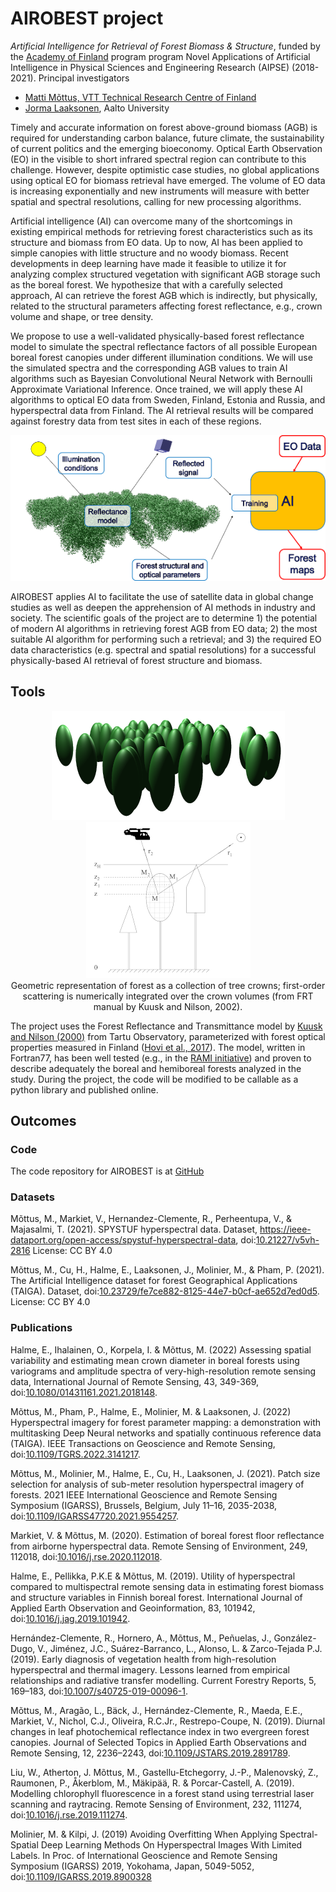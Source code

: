 # AIROBEST project
*Artificial Intelligence for Retrieval of Forest Biomass & Structure*, funded by the [Academy of Finland](https://www.aka.fi/) program program Novel Applications of Artificial Intelligence in Physical Sciences and Engineering Research (AIPSE) (2018-2021). Principal investigators

* [Matti Mõttus, VTT Technical Research Centre of Finland](https://sensillence.github.io/VTT/)
* [Jorma Laaksonen](https://people.aalto.fi/jorma.laaksonen), Aalto University

Timely and accurate information on forest above-ground biomass (AGB) is required for understanding carbon balance, future climate, the sustainability of current politics and the emerging bioeconomy. Optical Earth Observation (EO) in the visible to short infrared spectral region can contribute to this challenge. However, despite optimistic case studies, no global applications using optical EO for biomass retrieval have emerged. The volume of EO data is increasing exponentially and new instruments will measure with better spatial and spectral resolutions, calling for new processing algorithms.

Artificial intelligence (AI) can overcome many of the shortcomings in existing empirical methods for retrieving forest characteristics such as its structure and biomass from EO data. Up to now, AI has been applied to simple canopies with little structure and no woody biomass. Recent developments in deep learning have made it feasible to utilize it for analyzing complex structured vegetation with significant AGB storage such as the boreal forest. We hypothesize that with a carefully selected approach, AI can retrieve the forest AGB which is indirectly, but physically, related to the structural parameters affecting forest reflectance, e.g., crown volume and shape, or tree density.

We propose to use a well-validated physically-based forest reflectance model to simulate the spectral reflectance factors of all possible European boreal forest canopies under different illumination conditions. We will use the simulated spectra and the corresponding AGB values to train AI algorithms such as Bayesian Convolutional Neural Network with Bernoulli Approximate Variational Inference. Once trained, we will apply these AI algorithms to optical EO data from Sweden, Finland, Estonia and Russia, and hyperspectral data from Finland. The AI retrieval results will be compared against forestry data from test sites in each of these regions.

<p align="center">
  <img src="./AIROBEST_flow_scaled.png" />
</p>


AIROBEST applies AI to facilitate the use of satellite data in global change studies as well as deepen the apprehension of AI methods in industry and society. The scientific goals of the project are to determine 1) the potential of modern AI algorithms in retrieving forest AGB from EO data; 2) the most suitable AI algorithm for performing such a retrieval; and 3) the required EO data characteristics (e.g. spectral and spatial resolutions) for a successful physically-based AI retrieval of forest structure and biomass.

## Tools

<p align="center">
  <img src="./ellipsoid_scaled.png" />
  <img src="./frtman0902_scaled.png" />
  <br> Geometric representation of forest as a collection of tree crowns; first-order scattering is numerically integrated over the crown volumes (from FRT manual by Kuusk and Nilson, 2002). 
</p>

The project uses the Forest Reflectance and Transmittance model by [Kuusk and Nilson (2000)](https://www.sciencedirect.com/science/article/abs/pii/S003442579900111X) from Tartu Observatory, parameterized with forest optical properties measured in Finland ([Hovi et al., 2017](https://www.silvafennica.fi/article/7753)). The model, written in Fortran77, has been well tested (e.g., in the [RAMI initiative](https://rami-benchmark.jrc.ec.europa.eu/)) and proven to describe adequately the boreal and hemiboreal forests analyzed in the study. During the project, the code will be modified to be callable as a python library and published online.


## Outcomes
### Code

The code repository for AIROBEST is at [GitHub](https://github.com/aalto-cbir/AIROBEST)

### Datasets
Mõttus, M., Markiet, V., Hernandez-Clemente, R., Perheentupa, V., & Majasalmi, T. (2021). SPYSTUF hyperspectral data. Dataset, https://ieee-dataport.org/open-access/spystuf-hyperspectral-data, doi:[10.21227/v5vh-2816](https://dx.doi.org/10.21227/v5vh-2816)  License: CC BY 4.0

Mõttus, M., Cu, H., Halme, E., Laaksonen, J.,  Molinier, M., & Pham, P. (2021). The Artificial Intelligence dataset for forest Geographical Applications (TAIGA). Dataset, doi:[10.23729/fe7ce882-8125-44e7-b0cf-ae652d7ed0d5](https://dx.doi.org/10.23729/fe7ce882-8125-44e7-b0cf-ae652d7ed0d5). License: CC BY 4.0 


### Publications
Halme, E., Ihalainen, O., Korpela, I. & Mõttus, M. (2022) Assessing spatial variability and estimating mean crown diameter in boreal forests using variograms and amplitude spectra of very-high-resolution remote sensing data, International Journal of Remote Sensing, 43, 349-369, doi:[10.1080/01431161.2021.2018148](https://dx.doi.org/10.1080/01431161.2021.2018148).

Mõttus, M., Pham, P., Halme, E., Molinier, M. & Laaksonen, J. (2022) Hyperspectral imagery for forest parameter mapping: a demonstration with multitasking Deep Neural networks and spatially continuous reference data (TAIGA). IEEE Transactions on Geoscience and Remote Sensing, doi:[10.1109/TGRS.2022.3141217](https://dx.doi.org/10.1109/TGRS.2022.3141217).

Mõttus, M., Molinier, M., Halme, E., Cu, H., Laaksonen, J. (2021). Patch size selection for analysis of sub-meter resolution hyperspectral imagery of forests. 2021 IEEE International Geoscience and Remote Sensing Symposium (IGARSS), Brussels, Belgium, July 11–16, 2035-2038, doi:[10.1109/IGARSS47720.2021.9554257](https://dx.doi.org/10.1109/IGARSS47720.2021.9554257).

Markiet, V. & Mõttus, M. (2020). Estimation of boreal forest floor reflectance from airborne hyperspectral data. Remote Sensing of Environment, 249, 112018, doi:[10.1016/j.rse.2020.112018](https://dx.doi.org/10.1016/j.rse.2020.112018).

Halme, E., Pellikka, P.K.E & Mõttus, M. (2019). Utility of hyperspectral compared to multispectral remote sensing data in estimating forest biomass and structure variables in Finnish boreal forest. International Journal of Applied Earth Observation and Geoinformation, 83, 101942, doi:[10.1016/j.jag.2019.101942](https://dx.doi.org/10.1016/j.jag.2019.101942).

Hernández-Clemente, R., Hornero, A., Mõttus, M., Peñuelas, J., González-Dugo, V., Jiménez, J.C., Suárez-Barranco, L., Alonso, L. & Zarco-Tejada P.J. (2019). Early diagnosis of vegetation health from high-resolution hyperspectral and thermal imagery. Lessons learned from empirical relationships and radiative transfer modelling. Current Forestry Reports, 5, 169–183, doi:[10.1007/s40725-019-00096-1](https://dx.doi.org/10.1007/s40725-019-00096-1).

Mõttus, M., Aragão, L., Bäck, J., Hernández-Clemente, R., Maeda, E.E., Markiet, V., Nichol, C.J., Oliveira, R.C.Jr., Restrepo-Coupe, N. (2019). Diurnal changes in leaf photochemical reflectance index in two evergreen forest canopies. Journal of Selected Topics in Applied Earth Observations and Remote Sensing, 12, 2236–2243, doi:[10.1109/JSTARS.2019.2891789](https://dx.doi.org/10.1109/JSTARS.2019.2891789).

Liu, W., Atherton, J. Mõttus, M., Gastellu-Etchegorry, J.-P., Malenovský, Z., Raumonen, P., Åkerblom, M., Mäkipää, R. & Porcar-Castell, A. (2019). Modelling chlorophyll fluorescence in a forest stand using terrestrial laser scanning and raytracing. Remote Sensing of Environment, 232, 111274, doi:[10.1016/j.rse.2019.111274](https://dx.doi.org/10.1016/j.rse.2019.111274).

Molinier, M. & Kilpi, J. (2019) Avoiding Overfitting When Applying Spectral-Spatial Deep Learning Methods On Hyperspectral Images With Limited Labels. In Proc. of International Geoscience and Remote Sensing Symposium (IGARSS) 2019, Yokohama, Japan, 5049-5052, doi:[10.1109/IGARSS.2019.8900328](https://dx.doi.org/10.1109/IGARSS.2019.8900328)


